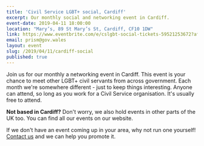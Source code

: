 ```yaml
---
title: 'Civil Service LGBT+ social, Cardiff'
excerpt: Our monthly social and networking event in Cardiff.
event-date: 2019-04-11 18:00:00
location: "Mary’s, 89 St Mary’s St, Cardiff, CF10 1DW"
link: https://www.eventbrite.com/e/cslgbt-social-tickets-59521253672?aff=utm_source%3Deb_email%26utm_medium%3Demail%26utm_campaign%3Dnew_event_email&utm_term=eventurl_text
email: prism@gov.wales
layout: event
slug: /2019/04/11/cardiff-social
published: true
---
```

Join us for our monthly a networking event in Cardiff. This event is your chance to meet other LGBT+ civil servants from across government. Each month we're somewhere different - just to keep things interesting. Anyone can attend, so long as you work for a Civil Service organisation. It's usually free to attend.

**Not based in Cardiff?** Don't worry, we also hold events in other parts of the UK too. You can find all our events on our website.

If we don't have an event coming up in your area, why not run one yourself! [Contact us](/about/contact-us/) and we can help you promote it.
